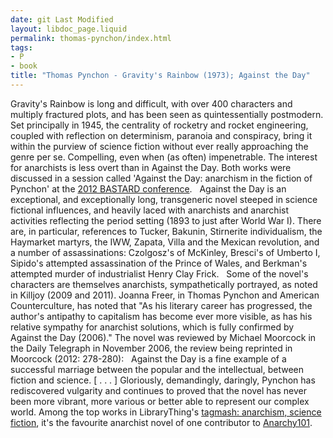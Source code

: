 ```yaml
---
date: git Last Modified
layout: libdoc_page.liquid
permalink: thomas-pynchon/index.html
tags:
- P
- book
title: "Thomas Pynchon - Gravity's Rainbow (1973); Against the Day"
---
```


Gravity's Rainbow is long and difficult, with over  400 characters and multiply fractured plots, and has been seen as  quintessentially postmodern. Set principally in 1945, the centrality of rocketry  and rocket engineering, coupled with reflection on determinism, paranoia and  conspiracy, bring it within the purview of science fiction without ever really  approaching the genre per se. Compelling, even when (as often) impenetrable. The  interest for anarchists is less overt than in Against the Day. Both works  were discussed in a session called 'Against the Day: anarchism in the fiction of  Pynchon' at the <a href="http://sfbay-anarchists.org/conference/bastard-2012/"> 2012 BASTARD conference</a>.
 
Against the Day is an exceptional, and exceptionally long, transgeneric novel  steeped in science fictional influences, and heavily laced with anarchists and  anarchist activities reflecting the period setting (1893 to just after World War  I). There are, in particular, references to Tucker, Bakunin, Stirnerite  individualism, the Haymarket martyrs, the IWW, Zapata, Villa and the Mexican  revolution, and a number of assassinations: Czolgosz's of McKinley, Bresci's of  Umberto I, Sipido's attempted assassination of the Prince of Wales, and  Berkman's attempted murder of industrialist Henry Clay Frick.
 
Some of the novel's characters are themselves  anarchists, sympathetically portrayed, as noted in Killjoy (2009 and 2011).  Joanna Freer, in   Thomas Pynchon and American Counterculture, has noted that "As his  literary career has progressed, the author's antipathy to capitalism has become  ever more visible, as has his relative sympathy for anarchist solutions, which  is fully confirmed by Against the Day (2006)." The novel was reviewed by  Michael Moorcock in the Daily Telegraph in November 2006, the review  being reprinted in Moorcock (2012: 278-280):
 
Against the Day is a fine example of a successful  marriage between the popular and the intellectual, between fiction and science.  [ . . . ] Gloriously, demandingly, daringly, Pynchon has rediscovered vulgarity  and continues to proved that the novel has never been more vibrant, more various  or better able to represent our complex world.
Among the top works in LibraryThing's <a href="http://www.librarything.com/tag/anarchism,+science+fiction">tagmash:  anarchism, science fiction</a>, it's the favourite anarchist novel of one  contributor to <a href="http://anarchy101.org/4872/what-is-your-favorite-anarchist-novel"> Anarchy101</a>.